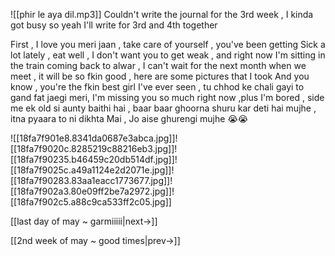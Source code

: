 ![[phir le aya dil.mp3]]
Couldn't write the journal for the 3rd week , I kinda got busy so yeah I'll write for 3rd and 4th together

First , I love you meri jaan , take care of yourself , you've been getting Sick a lot lately , eat well , I don't want you to get weak , and right now I'm sitting in the train coming back to alwar , I can't wait for the next month when we meet , it will be so fkin good , here are some pictures that I took
And you know , you're the fkin best girl I've ever seen , tu chhod ke chali gayi to gand fat jaegi meri, I'm missing you so much right now ,plus I'm bored , side me ek old si aunty baithi hai , baar baar ghoorna shuru kar deti hai mujhe , itna pyaara to ni dikhta Mai , Jo aise ghurengi mujhe 😭😭

![[18fa7f901e8.8341da0687e3abca.jpg]]![[18fa7f9020c.8285219c88216eb3.jpg]]![[18fa7f90235.b46459c20db514df.jpg]]![[18fa7f9025c.a49a1124e2d2071e.jpg]]![[18fa7f90283.83aa1eacc1773677.jpg]]![[18fa7f902a3.80e09ff2be7a2972.jpg]]![[18fa7f902c5.a88c9ca533ff2c05.jpg]]

[[last day of may ~ garmiiiii|next->]]

[[2nd week of may ~ good times|prev->]]